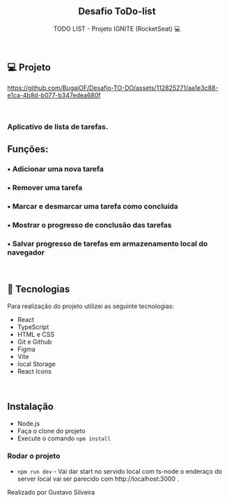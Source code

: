<h2 align="center"> Desafio ToDo-list </h2>

<p align="center">
  TODO LIST - Projeto IGNITE (RocketSeat) 💻 
</p>

<br>

## 💻 Projeto



https://github.com/BugaiOF/Desafio-TO-DO/assets/112825271/aa1e3c88-e1ca-4b8d-b077-b347edea680f



<br>

### Aplicativo de lista de tarefas.

## Funções:

### • Adicionar uma nova tarefa
### • Remover uma tarefa
### • Marcar e desmarcar uma tarefa como concluída
### • Mostrar o progresso de conclusão das tarefas
### • Salvar progresso de tarefas em armazenamento local do navegador

</br>

## 🚀 Tecnologias

Para realização do projeto utilizei as seguinte tecnologias:

- React
- TypeScript
- HTML e CSS
- Git e Github
- Figma
- Vite
- local Storage
- React Icons
</br>

## Instalação

* Node.js
* Faça o clone do projeto
* Execute o comando ```npm install```

### Rodar o projeto
* ```npm run dev``` - Vai dar start no servido local com ts-node o enderaço do server local vai ser parecido com  http://localhost:3000 . 

Realizado por Gustavo Silveira
